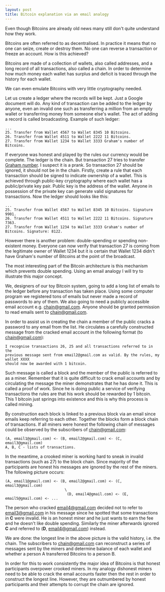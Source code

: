 ```yaml
---
layout: post
title: Bitcoin explanation via an email analogy
---
```


Even though Bitcoins are already old news many still don't quite understand how
they work.

Bitcoins are often referred to as decentralised. In practice it means that
no one can seize, create or destroy them. No one can reverse a transaction
or freeze an account. How is this achieved?

Bitcoins are made of a collection of wallets, also called addresses, and a long
record of all transactions, also called a chain. In order to determine how much
money each wallet has surplus and deficit is traced through the history for
each wallet.

We can even emulate Bitcoins with very little cryptography needed.

Let us create a ledger where the records will be kept. Just a Google document
will do.  Any kind of transaction can be added to the ledger by anyone, even
an invalid one such as transferring a million from an empty wallet or
transferring money from someone else's wallet. The act of adding a record is
called broadcasting. Example of such ledger:

~~~ text
...
25. Transfer from Wallet 4567 to Wallet 8345 10 Bitcoins.
26. Transfer from Wallet 4511 to Wallet 2222 11 Bitcoins.
27. Transfer from Wallet 1234 to Wallet 3333 Graham's number of Bitcoins.

~~~

If everyone was honest and played by the rules our currency would be
complete. The ledger is the chain. But transaction 27 tries to transfer
[Graham number][graham]. I suspect it is a prank. So transaction 27 should be
ignored, it should not be in the chain. Firstly, create a rule that each
transaction should be signed to indicate ownership of a wallet. This is
achieved through public-key cryptography where each wallet has a public/private
key pair.  Public key is the address of the wallet. Anyone in possession of the
private key can generate valid signatures for transactions. Now the ledger
should looks like this:

~~~ text
...
25. Transfer from Wallet 4567 to Wallet 8345 10 Bitcoins. Signature 9901.
26. Transfer from Wallet 4511 to Wallet 2222 11 Bitcoins. Signature 7363.
27. Transfer from Wallet 1234 to Wallet 3333 Graham's number of Bitcoins. Signature: 8122.

~~~

However there is another problem: double-spending or spending non-existent
money. Everyone can now verify that transaction 27 is coming from the
legitimate owner of Wallet 1234 but it is certain that Wallet 1234 didn't
have Graham's number of Bitcoins at the point of the broadcast.

The most interesting part of the Bitcoin architecture is this mechanism which
prevents double spending. Using an email analogy I will try to illustrate this
major concept.

We, designers of our toy Bitcoin system, going to add a long list of
emails to the ledger before any transaction has taken place. Using some
computer program we registered tons of emails but never made a record of
passwords to any of them. We also going to need a publicly accessible
email account e.g. chain@gmail.com. Anyone should be granted permission to read
emails sent to chain@gmail.com.

In order to assist us in creating the chain a member of the public cracks a
password to any email from the list. He circulates a carefully constructed
message from the cracked email account in the following format (to
chain@gmail.com):

~~~
I recognise transactions 26, 25 and all transactions referred to in the
previous message sent from email2@gmail.com as valid. By the rules, my wallet XXXX
should now be awarded with 1 bitcoin.

~~~

Such message is called a block and the member of the public is referred to
as a miner. Remember that it is quite difficult to crack email accounts and by
circulating the message the miner demonstrates that he has done it. This is
called a proof of work. Since he is doing public a service of verifying
transactions the rules are that his work should be rewarded by 1 bitcoin.
This 1 bitcoin just springs into existence and this is why this process is
called mining.

By construction each block is linked to a previous block via an email since
emails keep referring to each other. Together the blocks form a block chain of
transactions. If all miners were honest the following chain of messages could
be observed by the subscribers of chain@gmail.com:

~~~ text
(A, email1@gmail.com) <- (B, email2@gmail.com) <- (C, email3@gmail.com)
A, B, C - lists of transactions.

~~~

In the meantime, a crooked miner is working hard to sneak in invalid
transactions (such as 27) to the block chain. Since majority of the
participants are honest his messages are ignored by the rest of the miners.
The following picture occurs:

~~~ text
(A, email1@gmail.com) <- (B, email2@gmail.com) <- (C, email3@gmail.com)
                           \
                            (D, email4@gmail.com) <- (E, email5@gmail.com) <- ...

~~~

The person who cracked email4@gmail.com decided not to refer to email3@gmail.com
in his message since he spotted that some transactions in **C** were invalid.
He is an honest miner and he just wants to earn the fee and he doesn't like
double spending. Similarly the miner afterwards ignored **C** and referred to
(**D**, email4@gmail.com) instead.

We are done: the longest line in the above picture is the valid history, i.e.
the chain. The subscribers to chain@gmail.com can reconstruct a series of
messages sent by the miners and determine balance of each wallet and whether
a person A transferred Bitcoins to a person B.

In order for this to work consistently the major idea of Bitcoins is that
honest participants overpower crooked miners. In my analogy dishonest miners
need to be able to crack the email accounts faster then the rest in order to
construct the longest line.  However, they are outnumbered by honest
participants and their attempts to corrupt the chain are ignored.

[graham]: http://waitbutwhy.com/2014/11/1000000-grahams-number.html
